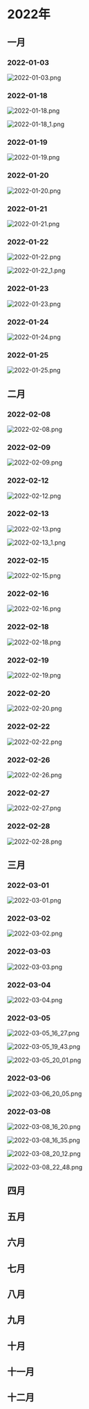 <style>
.theme-default-content img {
    max-width: 20%;
}
</style>


# 2022年


## 一月

### 2022-01-03

![2022-01-03.png](./img/日期/2022/01/2022-01-03.png)

### 2022-01-18

![2022-01-18.png](./img/日期/2022/01/2022-01-18.png)

![2022-01-18_1.png](./img/日期/2022/01/2022-01-18_1.png)

### 2022-01-19

![2022-01-19.png](./img/日期/2022/01/2022-01-19.png)

### 2022-01-20

![2022-01-20.png](./img/日期/2022/01/2022-01-20.png)

### 2022-01-21

![2022-01-21.png](./img/日期/2022/01/2022-01-21.png)

### 2022-01-22

![2022-01-22.png](./img/日期/2022/01/2022-01-22.png)

![2022-01-22_1.png](./img/日期/2022/01/2022-01-22_1.png)

### 2022-01-23

![2022-01-23.png](./img/日期/2022/01/2022-01-23.png)

### 2022-01-24

![2022-01-24.png](./img/日期/2022/01/2022-01-24.png)

### 2022-01-25

![2022-01-25.png](./img/日期/2022/01/2022-01-25.png)


## 二月

### 2022-02-08

![2022-02-08.png](./img/日期/2022/02/2022-02-08.png)

### 2022-02-09

![2022-02-09.png](./img/日期/2022/02/2022-02-09.png)

### 2022-02-12

![2022-02-12.png](./img/日期/2022/02/2022-02-12.png)

### 2022-02-13

![2022-02-13.png](./img/日期/2022/02/2022-02-13.png)

![2022-02-13_1.png](./img/日期/2022/02/2022-02-13_1.png)

### 2022-02-15

![2022-02-15.png](./img/日期/2022/02/2022-02-15.png)

### 2022-02-16

![2022-02-16.png](./img/日期/2022/02/2022-02-16.png)

### 2022-02-18

![2022-02-18.png](./img/日期/2022/02/2022-02-18.png)

### 2022-02-19

![2022-02-19.png](./img/日期/2022/02/2022-02-19.png)

### 2022-02-20

![2022-02-20.png](./img/日期/2022/02/2022-02-20.png)

### 2022-02-22

![2022-02-22.png](./img/日期/2022/02/2022-02-22.png)

### 2022-02-26

![2022-02-26.png](./img/日期/2022/02/2022-02-26.png)

### 2022-02-27

![2022-02-27.png](./img/日期/2022/02/2022-02-27.png)

### 2022-02-28

![2022-02-28.png](./img/日期/2022/02/2022-02-28.png)


## 三月

### 2022-03-01

![2022-03-01.png](./img/日期/2022/03/2022-03-01.png)

### 2022-03-02

![2022-03-02.png](./img/日期/2022/03/2022-03-02.png)

### 2022-03-03

![2022-03-03.png](./img/日期/2022/03/2022-03-03.png)

### 2022-03-04

![2022-03-04.png](./img/日期/2022/03/2022-03-04.png)

### 2022-03-05

![2022-03-05_16_27.png](./img/日期/2022/03/2022-03-05_16_27.png)

![2022-03-05_19_43.png](./img/日期/2022/03/2022-03-05_19_43.png)

![2022-03-05_20_01.png](./img/日期/2022/03/2022-03-05_20_01.png)

### 2022-03-06

![2022-03-06_20_05.png](./img/日期/2022/03/2022-03-06_20_05.png)

### 2022-03-08

![2022-03-08_16_20.png](./img/日期/2022/03/2022-03-08_16_20.png)

![2022-03-08_16_35.png](./img/日期/2022/03/2022-03-08_16_35.png)

![2022-03-08_20_12.png](./img/日期/2022/03/2022-03-08_20_12.png)

![2022-03-08_22_48.png](./img/日期/2022/03/2022-03-08_22_48.png)

## 四月
## 五月
## 六月
## 七月
## 八月
## 九月
## 十月
## 十一月
## 十二月



















